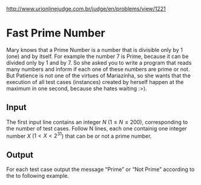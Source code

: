 http://www.urionlinejudge.com.br/judge/en/problems/view/1221

# Fast Prime Number

Mary knows that a Prime Number is a number that is divisible only by 1 (one)
and by itself. For example the number 7 is Prime, because it can be divided
only by 1 and by 7. So she asked you to write a program that reads many
numbers ​​and inform if each one of these numbers are prime or not. But
Patience is not one of the virtues of Mariazinha, so she wants that the
execution of all test cases (instances) created by herself happen at the
maximum in one second, because she hates waiting :>).

## Input

The first input line contains an integer $N$ ($1 \leq N \leq 200$),
corresponding to the number of test cases. Follow N lines, each one containig
one integer number $X$ ($1 < X < 2^{31}$) that can be or not a prime number.

## Output

For each test case output the message “Prime” or “Not Prime” according to the
to following example.
